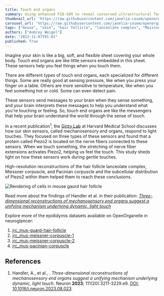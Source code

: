 ```yaml
---
title: Touch end organs
summary: Using enhanced FIB-SEM to reveal conserved ultrastructural features in end organs
thumbnail_url: 'https://raw.githubusercontent.com/janelia-cosem/openorganelle-blog/main/assets/mouse-hair-thumbnail.png'
carousel_url: 'https://raw.githubusercontent.com/janelia-cosem/openorganelle-blog/main/assets/mouse-hair-banner.png'
tags: ["mouse", "skin", "hair follicle", "lanceolate complex", "Meissner corpuscle", "Pacinian corpuscle", "end organs"]
authors: ["Aubrey Weigel"]
date: "2023-11-07T01:01"
published: True
---
```


Imagine your skin is like a big, soft, and flexible sheet covering your whole body. Touch end organs are like little sensors embedded in this sheet. These sensors help you feel things when you touch them.

There are different types of touch end organs, each specialized for different things. Some are really good at sensing pressure, like when you press your finger on a table. Others are more sensitive to temperature, like when you feel something hot or cold. Some can even detect pain.

These sensors send messages to your brain when they sense something, and your brain interprets these messages to help you understand what you're touching or feeling. So, touch end organs are like the messengers that help your brain understand the world through the sense of touch.

In a recent publication<sup>1</sup>, the [Ginty Lab](https://www.gintylab.hms.harvard.edu) at Harvard Medical School discusses how our skin sensors, called mechanosensory end organs, respond to light touches. They focused on three types of these sensors and found that a protein called Piezo2 is located on the nerve fibers connected to these sensors. When we touch something, the stretching of nerve fiber extensions activates Piezo2, helping us feel the touch. This study sheds light on how these sensors work during gentle touches.

High-resolution reconstructions of the hair follicle lanceolate complex, Meissner corpuscle, and Pacinian corpuscle and the subcellular distribution of Piezo2 within them helped them to reach these conclusions.

![Rendering of cells in mouse gaurd hair follicle](https://raw.githubusercontent.com/janelia-cosem/openorganelle-blog/main/assets/mouse-hair.png)

Read more about the findings of Handler et al. in their publication: [_Three-dimensional reconstructions of mechanosensory end organs suggest a unifying mechanism underlying dynamic, light touch_](https://doi.org/10.1016/j.neuron.2023.08.023)

Explore more of the epididymis datasets available on OpenOrganelle in neuroglancer:
1. [jrc_mus-guard-hair-follicle](https://openorganelle.janelia.org/datasets/jrc_mus-guard-hair-follicle)
2. [jrc_mus-meissner-corpuscle-1](https://openorganelle.janelia.org/datasets/jrc_mus-meissner-corpuscle-1)
3. [jrc_mus-meissner-corpuscle-2](https://openorganelle.janelia.org/datasets/jrc_mus-meissner-corpuscle-2)
4. [jrc_mus-pacinian-corpuscle](https://openorganelle.janelia.org/datasets/jrc_mus-pacinian-corpuscle)

## References
1. Handler, A., et al., . _Three-dimensional reconstructions of mechanosensory end organs suggest a unifying mechanism underlying dynamic, light touch._ Neuron **2023**; 111(20):3211-3229.e9. [DOI: 10.1016/j.neuron.2023.08.023](https://doi.org/10.1016/j.neuron.2023.08.023).

